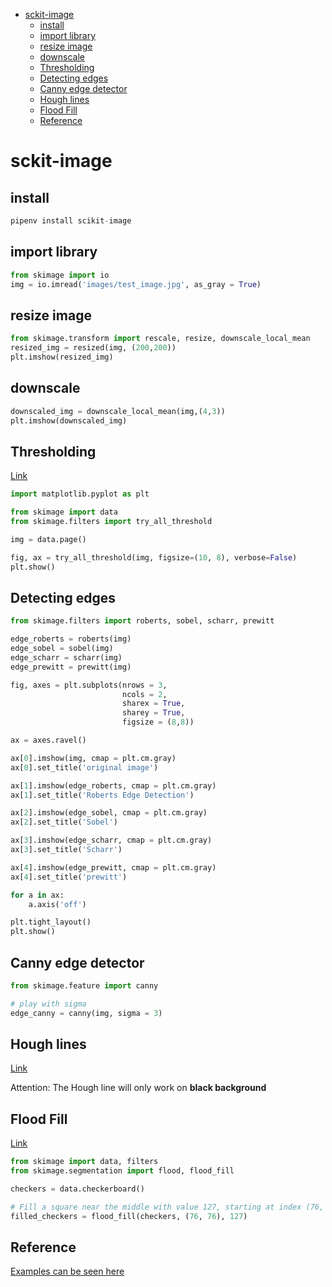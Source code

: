 <!--ts-->
   * [sckit-image](#sckit-image)
      * [install](#install)
      * [import library](#import-library)
      * [resize image](#resize-image)
      * [downscale](#downscale)
      * [Thresholding](#thresholding)
      * [Detecting edges](#detecting-edges)
      * [Canny edge detector](#canny-edge-detector)
      * [Hough lines](#hough-lines)
      * [Flood Fill](#flood-fill)
      * [Reference](#reference)

<!-- Added by: gil_diy, at: 2020-07-12T09:07+03:00 -->

<!--te-->
# sckit-image

## install 
```python
pipenv install scikit-image
```

## import library

```python
from skimage import io
img = io.imread('images/test_image.jpg', as_gray = True)
```

## resize image
```python
from skimage.transform import rescale, resize, downscale_local_mean
resized_img = resized(img, (200,200))
plt.imshow(resized_img)
```
## downscale
```python
downscaled_img = downscale_local_mean(img,(4,3))
plt.imshow(downscaled_img)
```

## Thresholding

[Link](https://scikit-image.org/docs/stable/auto_examples/applications/plot_thresholding.html#sphx-glr-auto-examples-applications-plot-thresholding-py)

```python
import matplotlib.pyplot as plt

from skimage import data
from skimage.filters import try_all_threshold

img = data.page()

fig, ax = try_all_threshold(img, figsize=(10, 8), verbose=False)
plt.show()
```

## Detecting edges
```python
from skimage.filters import roberts, sobel, scharr, prewitt

edge_roberts = roberts(img)
edge_sobel = sobel(img)
edge_scharr = scharr(img)
edge_prewitt = prewitt(img)

fig, axes = plt.subplots(nrows = 3,
						 ncols = 2,
						 sharex = True,
						 sharey = True, 
						 figsize = (8,8))

ax = axes.ravel()

ax[0].imshow(img, cmap = plt.cm.gray)
ax[0].set_title('original image')

ax[1].imshow(edge_roberts, cmap = plt.cm.gray)
ax[1].set_title('Roberts Edge Detection')

ax[2].imshow(edge_sobel, cmap = plt.cm.gray)
ax[2].set_title('Sobel')

ax[3].imshow(edge_scharr, cmap = plt.cm.gray)
ax[3].set_title('Scharr')

ax[4].imshow(edge_prewitt, cmap = plt.cm.gray)
ax[4].set_title('prewitt')

for a in ax:
	a.axis('off')

plt.tight_layout()
plt.show()
```

## Canny edge detector
```python
from skimage.feature import canny

# play with sigma
edge_canny = canny(img, sigma = 3)
```

## Hough lines

[Link](https://scikit-image.org/docs/dev/auto_examples/edges/plot_line_hough_transform.html#id3)

Attention: The Hough line will only work on **black background**


## Flood Fill

[Link](https://scikit-image.org/docs/stable/auto_examples/segmentation/plot_floodfill.html)


```python
from skimage import data, filters
from skimage.segmentation import flood, flood_fill

checkers = data.checkerboard()

# Fill a square near the middle with value 127, starting at index (76, 76)
filled_checkers = flood_fill(checkers, (76, 76), 127)
```



## Reference

[Examples can be seen here](https://github.com/scikit-image/scikit-image/tree/master/doc/examples)